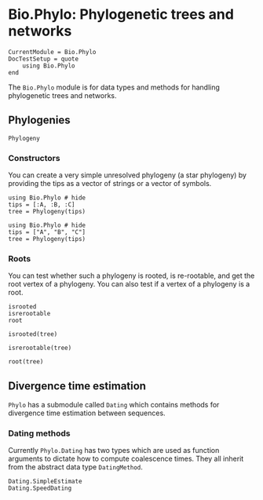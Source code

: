 # Bio.Phylo: Phylogenetic trees and networks

```@meta
CurrentModule = Bio.Phylo
DocTestSetup = quote
    using Bio.Phylo
end
```

The `Bio.Phylo` module is for data types and methods for handling phylogenetic
trees and networks.

## Phylogenies

```@docs
Phylogeny
```

### Constructors

You can create a very simple unresolved phylogeny (a star phylogeny) by
providing the tips as a vector of strings or a vector of symbols.

```@example phylo
using Bio.Phylo # hide
tips = [:A, :B, :C]
tree = Phylogeny(tips)
```

```@example
using Bio.Phylo # hide
tips = ["A", "B", "C"]
tree = Phylogeny(tips)
```

### Roots

You can test whether such a phylogeny is rooted, is re-rootable, and get the
root vertex of a phylogeny.
You can also test if a vertex of a phylogeny is a root.

```@docs
isrooted
isrerootable
root
```

```@example phylo
isrooted(tree)
```

```@example phylo
isrerootable(tree)
```

```@example phylo
root(tree)
```

## Divergence time estimation

`Phylo` has a submodule called `Dating` which contains methods for divergence
time estimation between sequences.

### Dating methods

Currently `Phylo.Dating` has two types which are used as function arguments to
dictate how to compute coalescence times. They all inherit from the abstract
data type `DatingMethod`.

```@docs
Dating.SimpleEstimate
Dating.SpeedDating
```
